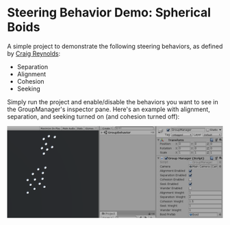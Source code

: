 # Steering Behavior Demo: Spherical Boids

A simple project to demonstrate the following steering behaviors, as defined by [Craig Reynolds](https://www.red3d.com/cwr/steer/gdc99/):

- Separation
- Alignment
- Cohesion
- Seeking

Simply run the project and enable/disable the behaviors you want to see in the GroupManager's inspector pane. Here's an example with alignment, separation, and seeking turned on (and cohesion turned off):

![](screenshots/example.PNG)
